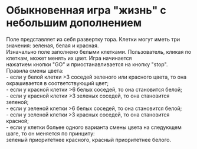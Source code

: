 Обыкновенная игра "жизнь" с небольшим дополнением
=================================================
  
  Поле представляет из себя развертку тора\. Клетки могут иметь три значения: зеленая, белая и красная\. </br>
  Изначально поле заполнено белыми клетками. Пользователь, кликая по клеткам, может менять их цвет\. Игра начинается </br>
нажатием кнопки "GO" и приостанавливается на кнопку "stop"\. </br>
  Правила смены цвета: </br>
    - если у белой клетки >3 соседей зеленого или красного цвета, то она окрашивается в соответствующий цвет; </br>
    - если у красной клетки >6 белых соседей, то она становится белой; </br>
    - если у красной клетки >3 зеленых соседей, то она становится зеленой; </br>
    - если у зеленой клетки >6 белых соседей, то она становится белой; </br>
    - если у зеленой клетки >3 красных соседей, то она становится красной; </br>
    - если у клетки больее одного варианта смены цвета на следующем шаге, то он меняется по принципу: </br>
  зеленый приоритетнее красного, красный приоритетнее белого\. </br>
